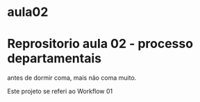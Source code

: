 # aula02

# Reprositorio aula 02 - processo departamentais
antes de dormir coma, mais não coma muito.

Este projeto se referi ao Workflow 01
